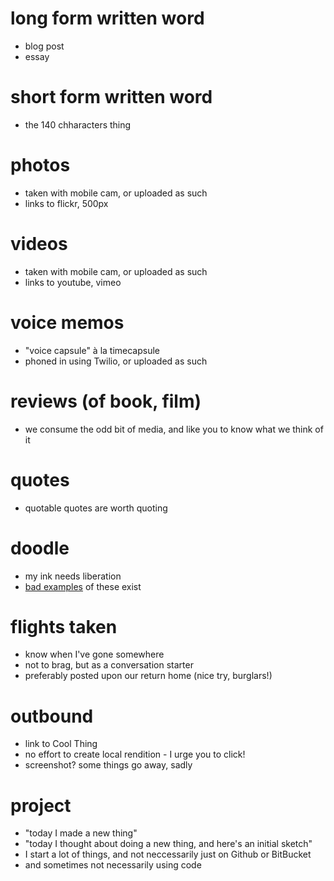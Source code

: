 # long form written word
 
- blog post
- essay
 
# short form written word
 
- the 140 chharacters thing
 
# photos

- taken with mobile cam, or uploaded as such
- links to flickr, 500px

# videos

- taken with mobile cam, or uploaded as such
- links to youtube, vimeo

# voice memos

- "voice capsule" à la timecapsule
- phoned in using Twilio, or uploaded as such

# reviews (of book, film)

- we consume the odd bit of media, and like you to know what we think of it

# quotes

- quotable quotes are worth quoting

# doodle

- my ink needs liberation
- [bad examples](http://www.stawry.co.uk/) of these exist

# flights taken

- know when I've gone somewhere
- not to brag, but as a conversation starter
- preferably posted upon our return home (nice try, burglars!)

# outbound

- link to Cool Thing
- no effort to create local rendition - I urge you to click!
- screenshot? some things go away, sadly

# project

- "today I made a new thing"
- "today I thought about doing a new thing, and here's an initial sketch"
- I start a lot of things, and not neccessarily just on Github or BitBucket
- and sometimes not necessarily using code
